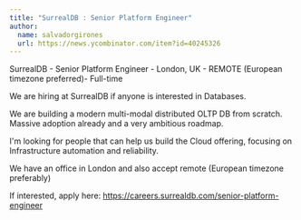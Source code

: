 ```yaml
---
title: "SurrealDB : Senior Platform Engineer"
author:
  name: salvadorgirones
  url: https://news.ycombinator.com/item?id=40245326
---
```

SurrealDB - Senior Platform Engineer - London, UK - REMOTE (European timezone preferred)- Full-time

We are hiring at SurrealDB if anyone is interested in Databases.

We are building a modern multi-modal distributed OLTP DB from scratch. Massive adoption already and a very ambitious roadmap.

I&#x27;m looking for people that can help us build the Cloud offering, focusing on Infrastructure automation and reliability.

We have an office in London and also accept remote (European timezone preferably)

If interested, apply here: <a href="https:&#x2F;&#x2F;careers.surrealdb.com&#x2F;senior-platform-engineer" rel="nofollow">https:&#x2F;&#x2F;careers.surrealdb.com&#x2F;senior-platform-engineer</a>
